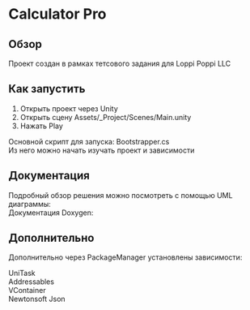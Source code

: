 # Calculator Pro

## Обзор

Проект создан в рамках тетсового задания для Loppi Poppi LLC

## Как запустить

1. Открыть проект через Unity 
2. Открыть сцену Assets/_Project/Scenes/Main.unity
3. Нажать Play

Основной скрипт для запуска: Bootstrapper.cs
<br/>Из него можно начать изучать проект и зависимости

## Документация

Подробный обзор решения можно посмотреть с помощью UML диаграммы:
<br/>Документация Doxygen:

## Дополнительно

Дополнительно через PackageManager установлены зависимости:

UniTask
<br/>Addressables
<br/>VContainer
<br/>Newtonsoft Json